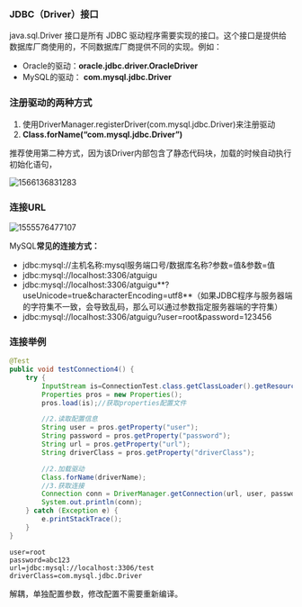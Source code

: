 ### JDBC（Driver）接口

java.sql.Driver 接口是所有 JDBC 驱动程序需要实现的接口。这个接口是提供给数据库厂商使用的，不同数据库厂商提供不同的实现。例如：

- Oracle的驱动：**oracle.jdbc.driver.OracleDriver**
- MySQL的驱动： **com.mysql.jdbc.Driver**

### 注册驱动的两种方式

1. 使用DriverManager.registerDriver(com.mysql.jdbc.Driver)来注册驱动
2. **Class.forName(“com.mysql.jdbc.Driver”)**

推荐使用第二种方式，因为该Driver内部包含了静态代码块，加载的时候自动执行初始化语句，

![1566136831283](https://imagebag.oss-cn-chengdu.aliyuncs.com/img/1566136831283.png)

### 连接URL

![1555576477107](https://imagebag.oss-cn-chengdu.aliyuncs.com/img/1555576477107.png)

MySQL**常见的连接方式：**

- jdbc:mysql://主机名称:mysql服务端口号/数据库名称?参数=值&参数=值
- jdbc:mysql://localhost:3306/atguigu
- jdbc:mysql://localhost:3306/atguigu**?useUnicode=true&characterEncoding=utf8**（如果JDBC程序与服务器端的字符集不一致，会导致乱码，那么可以通过参数指定服务器端的字符集）
- jdbc:mysql://localhost:3306/atguigu?user=root&password=123456

### 连接举例

```java
@Test
public void testConnection4() {
    try {
        InputStream is=ConnectionTest.class.getClassLoader().getResourceAsStream("jdbc.properties");
        Properties pros = new Properties();
        pros.load(is);//获取properties配置文件

        //2.读取配置信息
        String user = pros.getProperty("user");
        String password = pros.getProperty("password");
        String url = pros.getProperty("url");
        String driverClass = pros.getProperty("driverClass");

        //2.加载驱动
        Class.forName(driverName);
        //3.获取连接
        Connection conn = DriverManager.getConnection(url, user, password);
        System.out.println(conn);
    } catch (Exception e) {
        e.printStackTrace();
    }
}
```

```properties
user=root
password=abc123
url=jdbc:mysql://localhost:3306/test
driverClass=com.mysql.jdbc.Driver
```

解耦，单独配置参数，修改配置不需要重新编译。